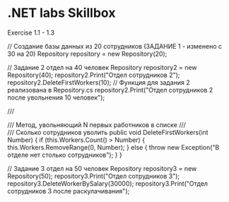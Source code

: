 # .NET labs Skillbox
Exercise 1.1 - 1.3

// Создание базы данных из 20 сотрудников (ЗАДАНИЕ 1 - изменено с 30 на 20)
            Repository repository = new Repository(20);

// Задание 2 отдел на 40 человек
            Repository repository2 = new Repository(40);
            repository2.Print("Отдел сотрудников 2");
            repository2.DeleteFirstWorkers(10); // Функция для задания 2 реализована в Repository.cs
            repository2.Print("Отдел сотрудников 2 после увольнения 10 человек");
            
/// <summary>
        /// Метод, увольняющий N первых работников в списке
        /// </summary>
        /// <param name="Number">Сколько сотрудников уволить</param>
        public void DeleteFirstWorkers(int Number)
        {
            if (this.Workers.Count() > Number)
            {
                this.Workers.RemoveRange(0, Number);
            }
            else
            {
                throw new Exception("В отделе нет столько сотрудников");
            }
        }
            
// Задание 3 отдел на 50 человек
            Repository repository3 = new Repository(50);
            repository3.Print("Отдел сотрудников 3");
            repository3.DeleteWorkerBySalary(30000);
            repository3.Print("Отдел сотрудников 3 после раскулачивания");
